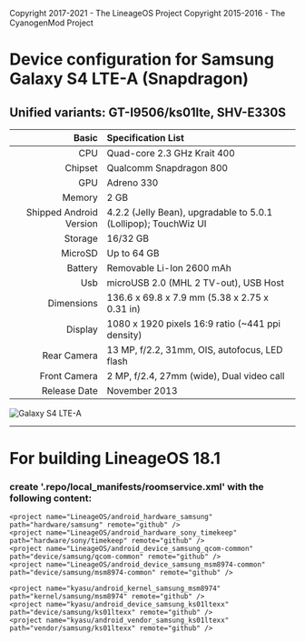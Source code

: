 Copyright 2017-2021 - The LineageOS Project
Copyright 2015-2016 - The CyanogenMod Project

# Device configuration for Samsung Galaxy S4 LTE-A (Snapdragon)
## Unified variants: GT-I9506/ks01lte, SHV-E330S

Basic   | Specification List
-------:|:-------------------------
CPU     | Quad-core 2.3 GHz Krait 400
Chipset | Qualcomm Snapdragon 800
GPU     | Adreno 330
Memory  | 2 GB
Shipped Android Version | 4.2.2 (Jelly Bean), upgradable to 5.0.1 (Lollipop); TouchWiz UI
Storage | 16/32 GB
MicroSD | Up to 64 GB
Battery | Removable Li-Ion 2600 mAh
Usb | microUSB 2.0 (MHL 2 TV-out), USB Host
Dimensions | 136.6 x 69.8 x 7.9 mm (5.38 x 2.75 x 0.31 in)
Display | 1080 x 1920 pixels 16:9 ratio (~441 ppi density)
Rear Camera  | 13 MP, f/2.2, 31mm, OIS, autofocus, LED flash
Front Camera | 2 MP, f/2.4, 27mm (wide), Dual video call
Release Date | November 2013

![Galaxy S4 LTE-A](http://xphone24.com/foto/samsung_galaxy_s4_lte+.png "Galaxy S4 LTE-A")

***

# For building LineageOS 18.1
### create '.repo/local_manifests/roomservice.xml' with the following content:


  <?xml version="1.0" encoding="UTF-8"?>
  <manifest>

    <project name="LineageOS/android_hardware_samsung" path="hardware/samsung" remote="github" />
    <project name="LineageOS/android_hardware_sony_timekeep" path="hardware/sony/timekeep" remote="github" />
    <project name="LineageOS/android_device_samsung_qcom-common" path="device/samsung/qcom-common" remote="github" />
    <project name="LineageOS/android_device_samsung_msm8974-common" path="device/samsung/msm8974-common" remote="github" />

    <project name="kyasu/android_kernel_samsung_msm8974" path="kernel/samsung/msm8974" remote="github" />
    <project name="kyasu/android_device_samsung_ks01ltexx" path="device/samsung/ks01ltexx" remote="github" />
    <project name="kyasu/android_vendor_samsung_ks01ltexx" path="vendor/samsung/ks01ltexx" remote="github" />

  </manifest>
